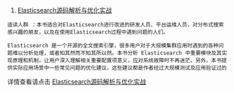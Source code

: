 1. [Elasticsearch源码解析与优化实战](https://union-click.jd.com/jdc?e=&p=AyIGZRprFQEXAFYdWhcyVlgNRQQlW1dCFFlQCxxKQgFHRE5XDVULR0UVARcAVh1aFx1LQglGa1J9G2NXExBTZ1JlMQE7fWdoBlF%2BKFMOHjdUK1sUAxAGUxpYEgEiN1Uca0NsEgZUGloUBxICVitaJQIVB1AbXhMHFAddHFolBRIOZR5YFAARBVYcRxUHGgVQH2slMhE3ZStbJQEiRTsfCRJREARWEgxFChsCVB5bRlBAVVUfXhQCE1QCEwkRViIFVBpfHA%3D%3D)

<script type="text/javascript">var jd_union_pid="3003361822";var jd_union_euid="";</script><script type="text/javascript" src="//ads-union.jd.com/static/js/union.js"></script>

    适读人群 ：本书适合对Elasticsearch进行改进的研发人员、平台运维人员，对分布式搜索感兴趣的朋友，以及在使用Elasticsearch过程中遇到问题的人们。

    Elasticsearch 是一个开源的全文搜索引擎，很多用户对于大规模集群应用时遇到的各种问题难以分析处理，或者知其然而不知其所以然。本书分析 Elasticsearch 中重要模块及其实现原理和机制，让用户深入理解相关重要配置项意义，应对系统故障时不再迷茫。另外，本书提供实际应用场景中一些常见问题的优化建议，这些建议都是作者经过大规模测试及应用验证过的

详情查看请点击 [Elasticsearch源码解析与优化实战](2.md)
